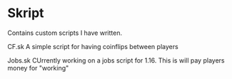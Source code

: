 # Skript
Contains custom scripts I have written.

CF.sk
A simple script for having coinflips between players

Jobs.sk
CUrrently working on a jobs script for 1.16. This is will pay players money for "working"

